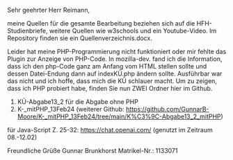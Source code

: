 Sehr geehrter Herr Reimann, 

meine Quellen für die gesamte Bearbeitung beziehen sich auf die HFH-Studienbriefe, weitere Quellen wie w3schools und ein Youtube-Video. Im Repository finden sie ein Quellenverzeichnis.docx. 

Leider hat meine PHP-Programmierung nicht funktioniert oder mir fehlte das Plugin zur Anzeige von PHP-Code. In mozilla-dev. fand ich die Information, dass ich den php-Code ganz am Anfang vom HTML stellen sollte und dessen Datei-Endung dann auf indexKÜ.php ändern sollte. Ausführbar war das nicht und ich hoffe, dass mich die KÜ schlauer macht. 
Um zu zeigen, dass ich PHP probiert habe, finden Sie nun ZWEI Ordner hier im Github.
1) KÜ-Abgabe13_2 für die Abgabe ohne PHP
2) K-_mitPHP_13Feb24  (weiterer Github: https://github.com/GunnarB-Moore/K-_mitPHP_13Feb24/tree/main/K%C3%9C-Abgabe13_2_mitPHP)

für Java-Script Z. 25-32: https://chat.openai.com/ (genutzt im Zeitraum 08.-12.02)


Freundliche Grüße
Gunnar Brunkhorst
Matrikel-Nr.: 1133071
